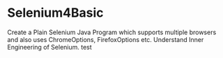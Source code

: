 # Selenium4Basic

Create a Plain Selenium Java Program which supports multiple browsers and also uses ChromeOptions, FirefoxOptions etc.
Understand Inner Engineering of Selenium.
test

